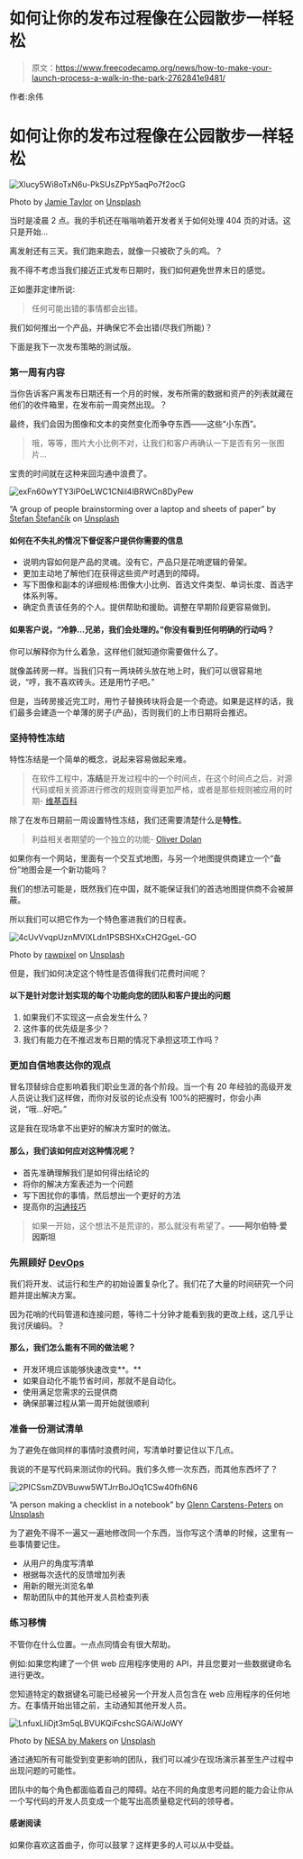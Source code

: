 # 如何让你的发布过程像在公园散步一样轻松

> 原文：<https://www.freecodecamp.org/news/how-to-make-your-launch-process-a-walk-in-the-park-2762841e9481/>

作者:余伟

# 如何让你的发布过程像在公园散步一样轻松

![Xlucy5Wi8oTxN6u-PkSUsZPpY5aqPo7f2ocG](img/e3549de47e0a0e7b64a5b48260f7a917.png)

Photo by [Jamie Taylor](https://unsplash.com/photos/kTXEJSt1ruo?utm_source=unsplash&utm_medium=referral&utm_content=creditCopyText) on [Unsplash](https://unsplash.com/search/photos/walk-in-the-park?utm_source=unsplash&utm_medium=referral&utm_content=creditCopyText)

当时是凌晨 2 点。我的手机还在嗡嗡响着开发者关于如何处理 404 页的对话。这只是开始…

离发射还有三天。我们跑来跑去，就像一只被砍了头的鸡。？

我不得不考虑当我们接近正式发布日期时，我们如何避免世界末日的感觉。

正如墨菲定律所说:

> 任何可能出错的事情都会出错。

我们如何推出一个产品，并确保它不会出错(尽我们所能)？

下面是我下一次发布策略的测试版。

### 第一周有内容

当你告诉客户离发布日期还有一个月的时候，发布所需的数据和资产的列表就藏在他们的收件箱里，在发布前一周突然出现。？

最终，我们会因为图像和文本的突然变化而争夺东西——这些“小东西”。

> 哦，等等，图片大小比例不对，让我们和客户再确认一下是否有另一张图片…

宝贵的时间就在这种来回沟通中浪费了。

![exFn60wYTY3iP0eLWC1CNil4lBRWCn8DyPew](img/ffa40ce4d96f6f84e8b581380df44fdc.png)

“A group of people brainstorming over a laptop and sheets of paper” by [Štefan Štefančík](https://unsplash.com/@cikstefan?utm_source=medium&utm_medium=referral) on [Unsplash](https://unsplash.com?utm_source=medium&utm_medium=referral)

#### 如何在不失礼的情况下督促客户提供你需要的信息

*   说明内容如何是产品的灵魂。没有它，产品只是花哨逻辑的骨架。
*   更加主动地了解他们在获得这些资产时遇到的障碍。
*   写下图像和副本的详细规格:图像大小比例、首选文件类型、单词长度、首选字体系列等。
*   确定负责该任务的个人。提供帮助和援助。调整在早期阶段更容易做到。

#### 如果客户说，“冷静…兄弟，我们会处理的。”你没有看到任何明确的行动吗？

你可以解释你为什么着急，这样他们就知道你需要做什么了。

就像盖砖房一样。当我们只有一两块砖头放在地上时，我们可以很容易地说，“哼，我不喜欢砖头。还是用竹子吧。”

但是，当砖房接近完工时，用竹子替换砖块将会是一个奇迹。如果是这样的话，我们最多会建造一个单薄的房子(产品)，否则我们的上市日期将会推迟。

### 坚持特性冻结

特性冻结是一个简单的概念，说起来容易做起来难。

> 在软件工程中，**冻结**是开发过程中的一个时间点，在这个时间点之后，对源代码或相关资源进行修改的规则变得更加严格，或者是那些规则被应用的时期- [维基百科](https://en.wikipedia.org/wiki/Freeze_(software_engineering))

除了在发布日期前一周设置特性冻结，我们还需要清楚什么是**特性**。

> 利益相关者期望的一个独立的功能- [Oliver Dolan](https://www.quora.com/profile/Oliver-Dolan-1)

如果你有一个网站，里面有一个交互式地图，与另一个地图提供商建立一个“备份”地图会是一个新功能吗？

我们的想法可能是，既然我们在中国，就不能保证我们的首选地图提供商不会被屏蔽。

所以我们可以把它作为一个特色塞进我们的日程表。

![4cUvVvqpUznMVlXLdn1PSBSHXxCH2GgeL-GO](img/1ec2ce3c2ef48e206900d09f1f586dee.png)

Photo by [rawpixel](https://unsplash.com/@rawpixel?utm_source=medium&utm_medium=referral) on [Unsplash](https://unsplash.com?utm_source=medium&utm_medium=referral)

但是，我们如何决定这个特性是否值得我们花费时间呢？

#### 以下是针对您计划实现的每个功能向您的团队和客户提出的问题

1.  如果我们不实现这一点会发生什么？
2.  这件事的优先级是多少？
3.  我们有能力在不推迟发布日期的情况下承担这项工作吗？

### 更加自信地表达你的观点

冒名顶替综合症影响着我们职业生涯的各个阶段。当一个有 20 年经验的高级开发人员说让我们这样做，而你对反驳的论点没有 100%的把握时，你会小声说，“哦…好吧。”

这是我在现场拿不出更好的解决方案时的做法。

#### 那么，我们该如何应对这种情况呢？

*   首先准确理解我们是如何得出结论的
*   将你的解决方案表述为一个问题
*   写下困扰你的事情，然后想出一个更好的方法
*   提高你的[沟通技巧](https://medium.freecodecamp.org/how-to-cultivate-great-communication-skills-as-a-dev-and-kick-bad-habits-to-the-curb-d62a075700f5)

> 如果一开始，这个想法不是荒谬的，那么就没有希望了。**——阿尔伯特·爱因斯坦**

### 先照顾好 [DevOps](https://en.wikipedia.org/wiki/DevOps)

我们将开发、试运行和生产的初始设置复杂化了。我们花了大量的时间研究一个问题并提出解决方案。

因为花哨的代码管道和连接问题，等待二十分钟才能看到我的更改上线，这几乎让我讨厌编码。？

#### 那么，我们怎么能有不同的做法呢？

*   开发环境应该能够快速改变**。**
*   如果自动化不能节省时间，那就不是自动化。
*   使用满足您需求的云提供商
*   确保部署过程从第一周开始就很顺利

### 准备一份测试清单

为了避免在做同样的事情时浪费时间，写清单时要记住以下几点。

我说的不是写代码来测试你的代码。我们多久修一次东西，而其他东西坏了？

![2PICSsmZDVBuww5WTJrrBoJOq1CSw40fh6N6](img/efa8aa9afcfea6306a0b766753fcd7a5.png)

“A person making a checklist in a notebook” by [Glenn Carstens-Peters](https://unsplash.com/@glenncarstenspeters?utm_source=medium&utm_medium=referral) on [Unsplash](https://unsplash.com?utm_source=medium&utm_medium=referral)

为了避免不得不一遍又一遍地修改同一个东西，当你写这个清单的时候，这里有一些事情要记住。

*   从用户的角度写清单
*   根据每次迭代的反馈增加列表
*   用新的眼光浏览名单
*   帮助团队中的其他开发人员检查列表

### 练习移情

不管你在什么位置。一点点同情会有很大帮助。

例如:如果您构建了一个供 web 应用程序使用的 API，并且您要对一些数据键命名进行更改。

您知道特定的数据键名可能已经被另一个开发人员包含在 web 应用程序的任何地方。在事情开始出错之前，主动通知其他开发人员。

![LnfuxLIiDjt3m5qLBVUKQiFcshcSGAiWJoWY](img/6f9fbdaf6fc2a1f9f6e50aca920413a6.png)

Photo by [NESA by Makers](https://unsplash.com/@nesabymakers?utm_source=medium&utm_medium=referral) on [Unsplash](https://unsplash.com?utm_source=medium&utm_medium=referral)

通过通知所有可能受到变更影响的团队，我们可以减少在现场演示甚至生产过程中出现问题的可能性。

团队中的每个角色都面临着自己的障碍。站在不同的角度思考问题的能力会让你从一个写代码的开发人员变成一个能写出高质量稳定代码的领导者。

#### 感谢阅读

如果你喜欢这首曲子，你可以鼓掌？这样更多的人可以从中受益。